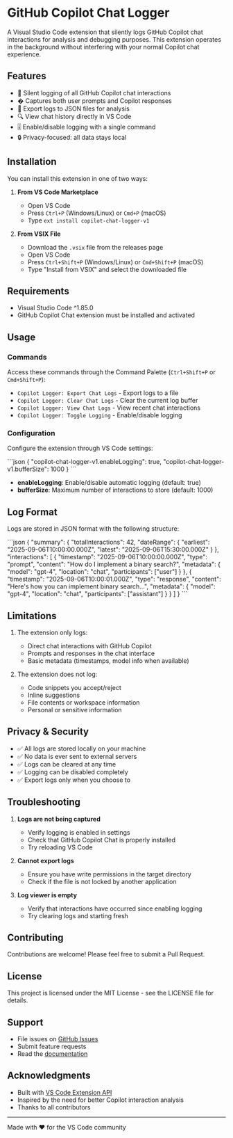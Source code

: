 # GitHub Copilot Chat Logger

A Visual Studio Code extension that silently logs GitHub Copilot chat interactions for analysis and debugging purposes. This extension operates in the background without interfering with your normal Copilot chat experience.

## Features

- 🤫 Silent logging of all GitHub Copilot chat interactions
- � Captures both user prompts and Copilot responses
- 💾 Export logs to JSON files for analysis
- 🔍 View chat history directly in VS Code
- 🎚️ Enable/disable logging with a single command
- 🔒 Privacy-focused: all data stays local

## Installation

You can install this extension in one of two ways:

1. **From VS Code Marketplace**
   - Open VS Code
   - Press `Ctrl+P` (Windows/Linux) or `Cmd+P` (macOS)
   - Type `ext install copilot-chat-logger-v1`

2. **From VSIX File**
   - Download the `.vsix` file from the releases page
   - Open VS Code
   - Press `Ctrl+Shift+P` (Windows/Linux) or `Cmd+Shift+P` (macOS)
   - Type "Install from VSIX" and select the downloaded file

## Requirements

- Visual Studio Code ^1.85.0
- GitHub Copilot Chat extension must be installed and activated

## Usage

### Commands

Access these commands through the Command Palette (`Ctrl+Shift+P` or `Cmd+Shift+P`):

- `Copilot Logger: Export Chat Logs` - Export logs to a file
- `Copilot Logger: Clear Chat Logs` - Clear the current log buffer
- `Copilot Logger: View Chat Logs` - View recent chat interactions
- `Copilot Logger: Toggle Logging` - Enable/disable logging

### Configuration

Configure the extension through VS Code settings:

\`\`\`json
{
    "copilot-chat-logger-v1.enableLogging": true,
    "copilot-chat-logger-v1.bufferSize": 1000
}
\`\`\`

- **enableLogging**: Enable/disable automatic logging (default: true)
- **bufferSize**: Maximum number of interactions to store (default: 1000)

## Log Format

Logs are stored in JSON format with the following structure:

\`\`\`json
{
    "summary": {
        "totalInteractions": 42,
        "dateRange": {
            "earliest": "2025-09-06T10:00:00.000Z",
            "latest": "2025-09-06T15:30:00.000Z"
        }
    },
    "interactions": [
        {
            "timestamp": "2025-09-06T10:00:00.000Z",
            "type": "prompt",
            "content": "How do I implement a binary search?",
            "metadata": {
                "model": "gpt-4",
                "location": "chat",
                "participants": ["user"]
            }
        },
        {
            "timestamp": "2025-09-06T10:00:01.000Z",
            "type": "response",
            "content": "Here's how you can implement binary search...",
            "metadata": {
                "model": "gpt-4",
                "location": "chat",
                "participants": ["assistant"]
            }
        }
    ]
}
\`\`\`

## Limitations

1. The extension only logs:
   - Direct chat interactions with GitHub Copilot
   - Prompts and responses in the chat interface
   - Basic metadata (timestamps, model info when available)

2. The extension does not log:
   - Code snippets you accept/reject
   - Inline suggestions
   - File contents or workspace information
   - Personal or sensitive information

## Privacy & Security

- ✅ All logs are stored locally on your machine
- ✅ No data is ever sent to external servers
- ✅ Logs can be cleared at any time
- ✅ Logging can be disabled completely
- ✅ Export logs only when you choose to

## Troubleshooting

1. **Logs are not being captured**
   - Verify logging is enabled in settings
   - Check that GitHub Copilot Chat is properly installed
   - Try reloading VS Code

2. **Cannot export logs**
   - Ensure you have write permissions in the target directory
   - Check if the file is not locked by another application

3. **Log viewer is empty**
   - Verify that interactions have occurred since enabling logging
   - Try clearing logs and starting fresh

## Contributing

Contributions are welcome! Please feel free to submit a Pull Request.

## License

This project is licensed under the MIT License - see the LICENSE file for details.

## Support

- File issues on [GitHub Issues](https://github.com/your-username/copilot-chat-logger/issues)
- Submit feature requests
- Read the [documentation](https://github.com/your-username/copilot-chat-logger#readme)

## Acknowledgments

- Built with [VS Code Extension API](https://code.visualstudio.com/api)
- Inspired by the need for better Copilot interaction analysis
- Thanks to all contributors

---
Made with ❤️ for the VS Code community

